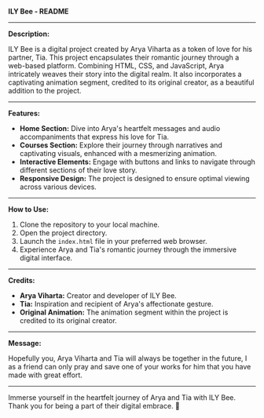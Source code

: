**ILY Bee - README**

---

**Description:**

ILY Bee is a digital project created by Arya Viharta as a token of love for his partner, Tia. This project encapsulates their romantic journey through a web-based platform. Combining HTML, CSS, and JavaScript, Arya intricately weaves their story into the digital realm. It also incorporates a captivating animation segment, credited to its original creator, as a beautiful addition to the project.

---

**Features:**

- **Home Section:** Dive into Arya's heartfelt messages and audio accompaniments that express his love for Tia.
- **Courses Section:** Explore their journey through narratives and captivating visuals, enhanced with a mesmerizing animation.
- **Interactive Elements:** Engage with buttons and links to navigate through different sections of their love story.
- **Responsive Design:** The project is designed to ensure optimal viewing across various devices.

---

**How to Use:**

1. Clone the repository to your local machine.
2. Open the project directory.
3. Launch the `index.html` file in your preferred web browser.
4. Experience Arya and Tia's romantic journey through the immersive digital interface.

---

**Credits:**

- **Arya Viharta:** Creator and developer of ILY Bee.
- **Tia:** Inspiration and recipient of Arya's affectionate gesture.
- **Original Animation:** The animation segment within the project is credited to its original creator.

---

**Message:**

Hopefully you, Arya Viharta and Tia will always be together in the future, 
I as a friend can only pray and save one of your works for him that you have made with great effort.

---

Immerse yourself in the heartfelt journey of Arya and Tia with ILY Bee. Thank you for being a part of their digital embrace. 🌟
